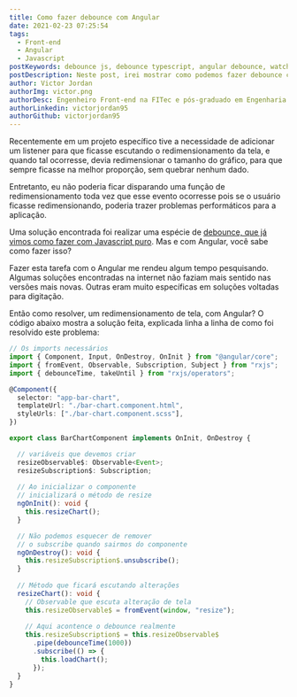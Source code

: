 ```yaml
---
title: Como fazer debounce com Angular
date: 2021-02-23 07:25:54
tags:
  - Front-end
  - Angular
  - Javascript
postKeywords: debounce js, debounce typescript, angular debounce, watch resize page, escutar alteracao tamanho pagina, debounce angular size page
postDescription: Neste post, irei mostrar como podemos fazer debounce com Angular para ficar escutando alterações no tamanho da página!
author: Victor Jordan
authorImg: victor.png
authorDesc: Engenheiro Front-end na FITec e pós-graduado em Engenharia de Software pela PUC-MG e formado em Banco de Dados pela Fatec, apaixonado por usabilidade, performance e UX!
authorLinkedin: victorjordan95
authorGithub: victorjordan95
---
```


Recentemente em um projeto específico tive a necessidade de adicionar um listener para que ficasse escutando o redimensionamento da tela, e quando tal ocorresse, devia redimensionar o tamanho do gráfico, para que sempre ficasse na melhor proporção, sem quebrar nenhum dado.

Entretanto, eu não poderia ficar disparando uma função de redimensionamento toda vez que esse evento ocorresse pois se o usuário ficasse redimensionando, poderia trazer problemas performáticos para a aplicação.

Uma solução encontrada foi realizar uma espécie de [debounce, que já vimos como fazer com Javascript puro](https://backefront.com.br/executar-funcao-apos-terminar-digitar-javascript/). Mas e com Angular, você sabe como fazer isso?

<!-- more -->

Fazer esta tarefa com o Angular me rendeu algum tempo pesquisando.
Algumas soluções encontradas na internet não faziam mais sentido nas versões mais novas.
Outras eram muito específicas em soluções voltadas para digitação.

Então como resolver, um redimensionamento de tela, com Angular?
O código abaixo mostra a solução feita, explicada linha a linha de como foi resolvido este problema:

```typescript
// Os imports necessários
import { Component, Input, OnDestroy, OnInit } from "@angular/core";
import { fromEvent, Observable, Subscription, Subject } from "rxjs";
import { debounceTime, takeUntil } from "rxjs/operators";

@Component({
  selector: "app-bar-chart",
  templateUrl: "./bar-chart.component.html",
  styleUrls: ["./bar-chart.component.scss"],
})

export class BarChartComponent implements OnInit, OnDestroy {

  // variáveis que devemos criar
  resizeObservable$: Observable<Event>;
  resizeSubscription$: Subscription;
  
  // Ao inicializar o componente
  // inicializará o método de resize
  ngOnInit(): void {
    this.resizeChart();
  }

  // Não podemos esquecer de remover
  // o subscribe quando sairmos do componente
  ngOnDestroy(): void {
    this.resizeSubscription$.unsubscribe();
  }
  
  // Método que ficará escutando alterações
  resizeChart(): void {
    // Observable que escuta alteração de tela
    this.resizeObservable$ = fromEvent(window, "resize");
    
    // Aqui acontence o debounce realmente
    this.resizeSubscription$ = this.resizeObservable$
      .pipe(debounceTime(1000))
      .subscribe(() => {
        this.loadChart();
      });
  }
}
```
